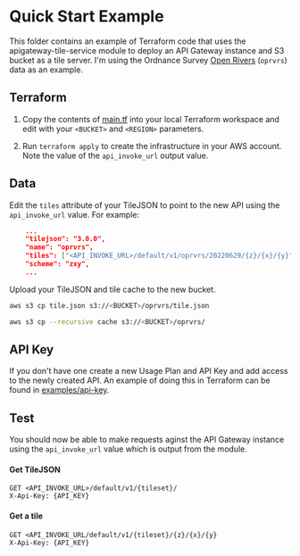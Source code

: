 # Quick Start Example

This folder contains an example of Terraform code that uses the apigateway-tile-service module to deploy an API Gateway instance and S3 bucket as a tile server. I'm using the Ordnance Survey [Open Rivers](https://www.ordnancesurvey.co.uk/business-government/products/open-map-rivers) (`oprvrs`) data as an example.

## Terraform

1. Copy the contents of [main.tf]() into your local Terraform workspace and edit with your `<BUCKET>` and `<REGION>` parameters.

1. Run `terraform apply` to create the infrastructure in your AWS account. Note the value of the `api_invoke_url` output value.

## Data

Edit the `tiles` attribute of your TileJSON to point to the new API using the `api_invoke_url` value. For example:

```json
    ...
	"tilejson": "3.0.0",
	"name": "oprvrs",
	"tiles": ["<API_INVOKE_URL>/default/v1/oprvrs/20220629/{z}/{x}/{y}"],
	"scheme": "zxy",
    ...
```

Upload your TileJSON and tile cache to the new bucket. 

```sh
aws s3 cp tile.json s3://<BUCKET>/oprvrs/tile.json
```

```sh
aws s3 cp --recursive cache s3://<BUCKET>/oprvrs/
```

## API Key

If you don't have one create a new Usage Plan and API Key and add access to the newly created API. An example of doing this in Terraform can be found in [examples/api-key](examples/api-key).

## Test

You should now be able to make requests aginst the API Gateway instance using the `api_invoke_url` value which is output from the module.

#### **Get TileJSON**
```http
GET <API_INVOKE_URL>/default/v1/{tileset}/
X-Api-Key: {API_KEY}
```

#### **Get a tile**
```http
GET <API_INVOKE_URL/default/v1/{tileset}/{z}/{x}/{y}
X-Api-Key: {API_KEY}
```

## 